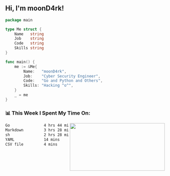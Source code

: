 <h2> Hi, I'm moonD4rk!</h2>

```go
package main

type Me struct {
	Name   string
	Job    string
	Code   string
	Skills string
}

func main() {
	me := &Me{
		Name:   "moonD4rk",
		Job:    "Cyber Security Engineer",
		Code:   "Go and Python and Others",
		Skills: "Hacking ^o^",
	}
	_ = me
}
```

<h3>📊 This Week I Spent My Time On:</h3>
<img align='right' src="https://github-readme-stats.vercel.app/api?username=moond4rk&show_icons=true&theme=radical", width="300" height="150">

<!--START_SECTION:waka-->

```txt
Go               4 hrs 44 mins   ██████████▓░░░░░░░░░░░░░░   42.52 %
Markdown         3 hrs 28 mins   ███████▓░░░░░░░░░░░░░░░░░   31.21 %
sh               2 hrs 28 mins   █████▓░░░░░░░░░░░░░░░░░░░   22.16 %
YAML             14 mins         ▓░░░░░░░░░░░░░░░░░░░░░░░░   02.11 %
CSV file         4 mins          ▒░░░░░░░░░░░░░░░░░░░░░░░░   00.67 %
```

<!--END_SECTION:waka-->

